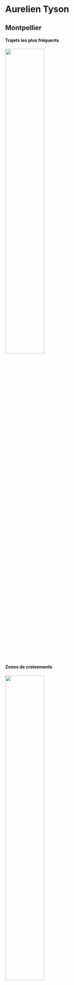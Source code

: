 # Aurelien Tyson

## Montpellier

#### Trajets les plus fréquents

<img src="https://gitlab.com/JeSuisUnDesDeux/jesuisundesdeux/raw/master/datas/traces/aurelien.tyson/heatmap_aurelien.tyson_montpellier.png" width="50%" >

#### Zones de croisements

<img src="https://gitlab.com/JeSuisUnDesDeux/jesuisundesdeux/raw/master/datas/traces/aurelien.tyson/heatmap_aurelien.tyson_montpellier_carrefour.png" width="50%" >


#### Ensembles des trajets

<img src="https://gitlab.com/JeSuisUnDesDeux/jesuisundesdeux/raw/master/datas/traces/aurelien.tyson/heatmap_aurelien.tyson_montpellier_all.png" width="50%" >


## France

#### Trajets les plus fréquents

<img src="https://gitlab.com/JeSuisUnDesDeux/jesuisundesdeux/raw/master/datas/traces/aurelien.tyson/heatmap_aurelien.tyson_france.png" width="50%" >

#### Ensembles des trajets

<img src="https://gitlab.com/JeSuisUnDesDeux/jesuisundesdeux/raw/master/datas/traces/aurelien.tyson/heatmap_aurelien.tyson_france_all.png" width="50%" >